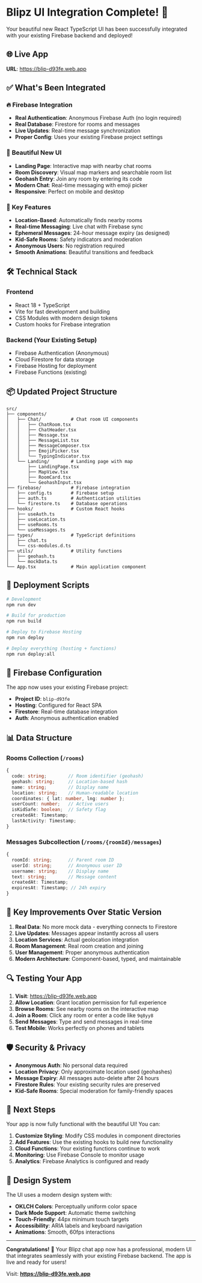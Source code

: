 # Blipz UI Integration Complete! 🎉

Your beautiful new React TypeScript UI has been successfully integrated with your existing Firebase backend and deployed!

## 🌐 **Live App**
**URL**: https://blip-d93fe.web.app

## ✅ **What's Been Integrated**

### 🔥 **Firebase Integration**
- **Real Authentication**: Anonymous Firebase Auth (no login required)
- **Real Database**: Firestore for rooms and messages
- **Live Updates**: Real-time message synchronization
- **Proper Config**: Uses your existing Firebase project settings

### 🎨 **Beautiful New UI**
- **Landing Page**: Interactive map with nearby chat rooms
- **Room Discovery**: Visual map markers and searchable room list
- **Geohash Entry**: Join any room by entering its code
- **Modern Chat**: Real-time messaging with emoji picker
- **Responsive**: Perfect on mobile and desktop

### 📱 **Key Features**
- **Location-Based**: Automatically finds nearby rooms
- **Real-time Messaging**: Live chat with Firebase sync
- **Ephemeral Messages**: 24-hour message expiry (as designed)
- **Kid-Safe Rooms**: Safety indicators and moderation
- **Anonymous Users**: No registration required
- **Smooth Animations**: Beautiful transitions and feedback

## 🛠 **Technical Stack**

### **Frontend**
- React 18 + TypeScript
- Vite for fast development and building
- CSS Modules with modern design tokens
- Custom hooks for Firebase integration

### **Backend** (Your Existing Setup)
- Firebase Authentication (Anonymous)
- Cloud Firestore for data storage
- Firebase Hosting for deployment
- Firebase Functions (existing)

## 📦 **Updated Project Structure**

```
src/
├── components/
│   ├── Chat/           # Chat room UI components
│   │   ├── ChatRoom.tsx
│   │   ├── ChatHeader.tsx
│   │   ├── Message.tsx
│   │   ├── MessageList.tsx
│   │   ├── MessageComposer.tsx
│   │   ├── EmojiPicker.tsx
│   │   └── TypingIndicator.tsx
│   └── Landing/        # Landing page with map
│       ├── LandingPage.tsx
│       ├── MapView.tsx
│       ├── RoomCard.tsx
│       └── GeohashInput.tsx
├── firebase/           # Firebase integration
│   ├── config.ts       # Firebase setup
│   ├── auth.ts         # Authentication utilities
│   └── firestore.ts    # Database operations
├── hooks/              # Custom React hooks
│   ├── useAuth.ts
│   ├── useLocation.ts
│   ├── useRooms.ts
│   └── useMessages.ts
├── types/              # TypeScript definitions
│   ├── chat.ts
│   └── css-modules.d.ts
├── utils/              # Utility functions
│   ├── geohash.ts
│   └── mockData.ts
└── App.tsx             # Main application component
```

## 🚀 **Deployment Scripts**

```bash
# Development
npm run dev

# Build for production
npm run build

# Deploy to Firebase Hosting
npm run deploy

# Deploy everything (hosting + functions)
npm run deploy:all
```

## 🔧 **Firebase Configuration**

The app now uses your existing Firebase project:
- **Project ID**: `blip-d93fe`
- **Hosting**: Configured for React SPA
- **Firestore**: Real-time database integration
- **Auth**: Anonymous authentication enabled

## 📊 **Data Structure**

### **Rooms Collection** (`/rooms`)
```typescript
{
  code: string;        // Room identifier (geohash)
  geohash: string;     // Location-based hash
  name: string;        // Display name
  location: string;    // Human-readable location
  coordinates: { lat: number, lng: number };
  userCount: number;   // Active users
  isKidSafe: boolean;  // Safety flag
  createdAt: Timestamp;
  lastActivity: Timestamp;
}
```

### **Messages Subcollection** (`/rooms/{roomId}/messages`)
```typescript
{
  roomId: string;      // Parent room ID
  userId: string;      // Anonymous user ID
  username: string;    // Display name
  text: string;        // Message content
  createdAt: Timestamp;
  expiresAt: Timestamp; // 24h expiry
}
```

## 🎯 **Key Improvements Over Static Version**

1. **Real Data**: No more mock data - everything connects to Firestore
2. **Live Updates**: Messages appear instantly across all users
3. **Location Services**: Actual geolocation integration
4. **Room Management**: Real room creation and joining
5. **User Management**: Proper anonymous authentication
6. **Modern Architecture**: Component-based, typed, and maintainable

## 🔍 **Testing Your App**

1. **Visit**: https://blip-d93fe.web.app
2. **Allow Location**: Grant location permission for full experience
3. **Browse Rooms**: See nearby rooms on the interactive map
4. **Join a Room**: Click any room or enter a code like `9q8yy8`
5. **Send Messages**: Type and send messages in real-time
6. **Test Mobile**: Works perfectly on phones and tablets

## 🛡 **Security & Privacy**

- **Anonymous Auth**: No personal data required
- **Location Privacy**: Only approximate location used (geohashes)
- **Message Expiry**: All messages auto-delete after 24 hours
- **Firestore Rules**: Your existing security rules are preserved
- **Kid-Safe Rooms**: Special moderation for family-friendly spaces

## 🚀 **Next Steps**

Your app is now fully functional with the beautiful UI! You can:

1. **Customize Styling**: Modify CSS modules in component directories
2. **Add Features**: Use the existing hooks to build new functionality
3. **Cloud Functions**: Your existing functions continue to work
4. **Monitoring**: Use Firebase Console to monitor usage
5. **Analytics**: Firebase Analytics is configured and ready

## 🎨 **Design System**

The UI uses a modern design system with:
- **OKLCH Colors**: Perceptually uniform color space
- **Dark Mode Support**: Automatic theme switching
- **Touch-Friendly**: 44px minimum touch targets
- **Accessibility**: ARIA labels and keyboard navigation
- **Animations**: Smooth, 60fps interactions

---

**Congratulations!** 🎉 Your Blipz chat app now has a professional, modern UI that integrates seamlessly with your existing Firebase backend. The app is live and ready for users!

Visit: **https://blip-d93fe.web.app**
